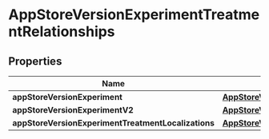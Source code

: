 

# AppStoreVersionExperimentTreatmentRelationships


## Properties

| Name | Type | Description | Notes |
|------------ | ------------- | ------------- | -------------|
|**appStoreVersionExperiment** | [**AppStoreVersionExperimentTreatmentRelationshipsAppStoreVersionExperiment**](AppStoreVersionExperimentTreatmentRelationshipsAppStoreVersionExperiment.md) |  |  [optional] |
|**appStoreVersionExperimentV2** | [**AppStoreVersionExperimentTreatmentRelationshipsAppStoreVersionExperiment**](AppStoreVersionExperimentTreatmentRelationshipsAppStoreVersionExperiment.md) |  |  [optional] |
|**appStoreVersionExperimentTreatmentLocalizations** | [**AppStoreVersionExperimentTreatmentRelationshipsAppStoreVersionExperimentTreatmentLocalizations**](AppStoreVersionExperimentTreatmentRelationshipsAppStoreVersionExperimentTreatmentLocalizations.md) |  |  [optional] |



